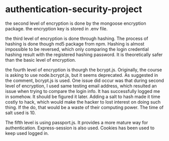 # authentication-security-project

the second level of encryption is done by the mongoose encryption package. the encryption key is stored in .env file.


the third level of encryption is done through hashing. The process of hashing is done though md5 package from npm. Hashing is almost impossible to be reversed, which only comparing the login credential hashing result with the registered hashing password. It is theoretically safer than the basic level of encryption.  


the fourth level of encryption is thourgh the bcrypt.js. Originally, the course is asking to use node.bcrypt.js, but it seems deprecated. As suggested in the comment,  bcrypt.js is used. One issue did occur was that during second level of encryption, I used same testing email address, which resulted an issue when trying to compare the login info. It has successfully logged me in somehow. It should be figured it later. Adding a salt to hash made it time costly to hack, which would make the hacker to lost interest on doing such thing. If the do, that would be a waste of their computing power. The time of salt used is 10. 


The fifth level is using passport.js. It provides a more mature way for authentication. Express-session is also used. Cookies has been used to keep used logged in.
